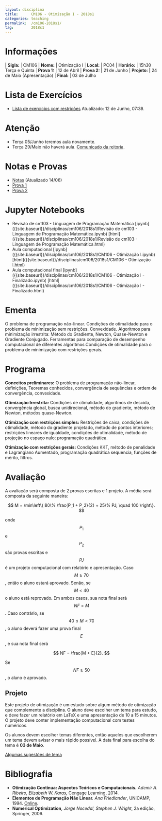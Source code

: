 ```yaml
---
layout: disciplina
title:      CM106 - Otimização I - 2018s1
categories: teaching
permalink:  /cm106-2018s1/
tag:        2018s1
---
```


# Informações

  | **Sigla:**   | CM106
  | **Nome:**    | Otimização I
  | **Local:**   | PC04
  | **Horário:** | 15h30 Terça e Quinta
  | **Prova 1:** | 12 de Abril
  | **Prova 2:** | 21 de Junho
  | **Projeto:** | 24 de Maio (Apresentação)
  | **Final:**   | 03 de Julho

# Lista de Exercícios

- [Lista de exercícios com restrições]({{site.baseurl}}/disciplinas/cm106/lista-restricoes.pdf)
Atualizado: 12 de Junho, 07:39.

# Atenção

- Terça 05/Junho teremos aula novamente.
- Terça 29/Maio não haverá aula.
  [Comunicado da reitoria]({{site.baseurl}}/assets/reitoria-2018-05-28.jpeg).

# Notas e Provas

- [Notas]({{site.baseurl}}/disciplinas/cm106/2018s1/notas.pdf) (Atualizado 14/06)
- [Prova 1]({{site.baseurl}}/disciplinas/cm106/2018s1/prova1.pdf)
- [Prova 2]({{site.baseurl}}/disciplinas/cm106/2018s1/prova2.pdf)

# Jupyter Notebooks

- Revisão de cm103 - Linguagem de Programação Matemática
  [ipynb]({{site.baseurl}}/disciplinas/cm106/2018s1/Revisão de cm103 - Linguagem de Programação Matemática.ipynb)
  [html]({{site.baseurl}}/disciplinas/cm106/2018s1/Revisão de cm103 - Linguagem de Programação Matemática.html)
- Aula computacional
  [ipynb]({{site.baseurl}}/disciplinas/cm106/2018s1/CM106 - Otimização I.ipynb)
  [html]({{site.baseurl}}/disciplinas/cm106/2018s1/CM106 - Otimização I.html)
- Aula computacional final
  [ipynb]({{site.baseurl}}/disciplinas/cm106/2018s1/CM106 - Otimização I - Finalizado.ipynb)
  [html]({{site.baseurl}}/disciplinas/cm106/2018s1/CM106 - Otimização I - Finalizado.html)

# Ementa

O problema de programação não-linear. Condições de otimalidade para o
problema de minimização sem restrições. Convexidade. Algoritmos para
minimização irrestrita: Método do Gradiente, Newton, Quase-Newton e
Gradiente Conjugado. Ferramentas para comparação de desempenho
computacional de diferentes algoritmos.Condições de otimalidade para o
problema de minimização com restrições gerais.

# Programa

**Conceitos preliminares:** O problema de programação não-linear,
definições, Teoremas conhecidos, convergência de sequências e ordem de
convergência, convexidade.

**Otimização Irrestrita:** Condições de otimalidade, algoritmos de
descida, convergência global, busca unidirecional, método do gradiente,
método de Newton, métodos quase-Newton.

**Otimização com restrições simples:** Restrições de caixa, condições de
otimalidade, método do gradiente projetado, método de pontos interiores;
restrições lineares de igualdade, condições de otimalidade, método de
projeção no espaço nulo; programação quadrática.

**Otimização com restrições gerais:** Condições KKT, método de
penalidade e Lagrangiano Aumentado, programação quadrática sequencia,
funções de mérito, filtros.

# Avaliação

A avaliação será composta de 2 provas escritas e 1 projeto.
A média será composta da seguinte maneira:

$$ M = \min\left\{
80\% \frac{P_1 + P_2}{2} + 25\% PJ, \quad 100
\right\}.
$$

onde $$P_1$$ e $$P_2$$ são provas escritas e $$PJ$$ é um projeto
computacional com relatório e apresentação.
Caso $$M \geq 70$$, então o aluno estará aprovado. Senão, se $$M < 40$$ o aluno
está reprovado. Em ambos casos, sua nota final será $$NF = M$$.
Caso contrário, se $$40 \leq M < 70$$, o aluno deverá fazer uma prova
final $$E$$, e sua nota final será

$$ NF = \frac{M + E}{2}. $$

Se $$NF \geq 50$$, o aluno é aprovado.

## Projeto

Este projeto de otimização é um estudo sobre algum método de otimização
que complemente a disciplina. O aluno deve escolher um tema para estudo,
e deve fazer um relatório em LaTeX e uma apresentação de 10 a 15
minutos. O projeto deve conter implementação computacional com testes
numéricos.

Os alunos devem escolher temas diferentes, então aqueles que escolherem
um tema devem avisar o mais rápido possível. A data final para escolha
do tema é **03 de Maio**.

[Algumas sugestões de tema]({{site.baseurl}}/disciplinas/cm106/2018s1/temas.pdf)

# Bibliografia

- **Otimização Contínua: Aspectos Teóricos e Computacionais.**
  _Ademir A.  Ribeiro, Elizabeth W. Karas_,
  Cengage Learning, 2014.
- **Elementos de Programação Não Linear.**
  _Ana Friedlander_,
  UNICAMP, 1994.
  [Online](https://www.ime.unicamp.br/~friedlan/livro.htm).
- **Numerical Optimization,**
  _Jorge Nocedal, Stephen J. Wright_,
  2a edição, Springer, 2006.
